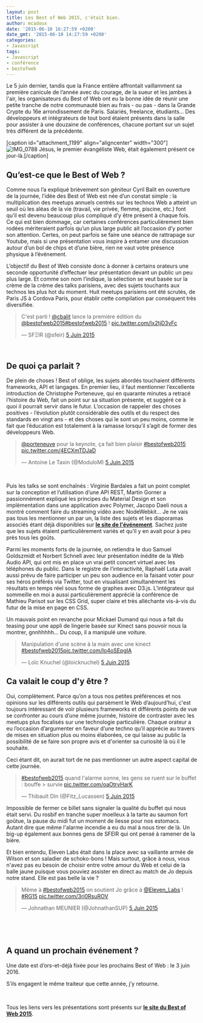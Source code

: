 ```yaml
---
layout: post
title: Les Best of Web 2015, c'était bien.
author: mcadoux
date: '2015-06-10 16:27:59 +0200'
date_gmt: '2015-06-10 14:27:59 +0200'
categories:
- Javascript
tags:
- Javascript
- conférence
- bestofweb
---
```


Le 5 juin dernier, tandis que la France entière affrontait vaillamment sa première canicule de l’année avec du courage, de la sueur et les jambes à l'air, les organisateurs du Best of Web ont eu la bonne idée de réunir une petite tranche de notre communauté bien au frais - ou pas - dans la Grande Crypte du 16e arrondissement de Paris. Salariés, freelance, étudiants… Des développeurs et intégrateurs de tout bord étaient présents dans la salle pour assister à une douzaine de conférences, chacune portant sur un sujet très différent de la précédente.

\[caption id="attachment\_1199" align="aligncenter" width="300"\]![IMG\_0788](http://blog.eleven-labs.com/wp-content/uploads/2015/06/IMG_0788.jpg) Jésus, le premier évangéliste Web, était également présent ce jour-là.\[/caption\]

Qu’est-ce que le Best of Web ?
------------------------------

Comme nous l’a expliqué brièvement son géniteur Cyril Balit en ouverture de la journée, l’idée des Best of Web est née d’un constat simple : la multiplication des meetups annuels centrés sur les technos Web a atteint un seuil où les aléas de la vie (travail, vie privée, flemme, piscine, etc.) font qu’il est devenu beaucoup plus compliqué d’y être présent à chaque fois. Ce qui est bien dommage, car certaines conférences particulièrement bien rodées mériteraient parfois qu’un plus large public ait l’occasion d’y porter son attention. Certes, on peut parfois se faire une séance de rattrapage sur Youtube, mais si une présentation vous inspire à entamer une discussion autour d’un bol de chips et d’une bière, rien ne vaut votre présence physique à l’événement.

L’objectif du Best of Web consiste donc à donner à certains orateurs une seconde opportunité d’effectuer leur présentation devant un public un peu plus large. Et comme son nom l’indique, la sélection se veut basée sur la crème de la crème des talks parisiens, avec des sujets touchants aux technos les plus hot du moment. Huit meetups parisiens ont été scrutés, de Paris JS à Cordova Paris, pour établir cette compilation par conséquent très diversifiée.

> C'est parti ! [@cbalit](https://twitter.com/cbalit) lance la première édition du [@bestofweb2015](https://twitter.com/bestofweb2015)[\#bestofweb2015](https://twitter.com/hashtag/bestofweb2015?src=hash) ! [pic.twitter.com/Ix2tjD3yFc](http://t.co/Ix2tjD3yFc)
>
> — SFΞIR (@sfeir) [5 Juin 2015](https://twitter.com/sfeir/status/606720389134340096)

 

De quoi ça parlait ?
--------------------

De plein de choses ! Best of oblige, les sujets abordés touchaient différents frameworks, API et langages. En premier lieu, il faut mentionner l’excellente introduction de Christophe Porteneuve, qui en quarante minutes a retracé l’histoire du Web, fait un point sur sa situation présente, et suggéré ce à quoi il pourrait servir dans le futur. L’occasion de rappeler des choses positives - l’évolution plutôt considérable des outils et du respect des standards en vingt ans - et des choses qui le sont un peu moins, comme le fait que l’éducation est totalement à la ramasse lorsqu’il s’agit de former des développeurs Web.

> [@porteneuve](https://twitter.com/porteneuve) pour la keynote, ça fait bien plaisir [\#bestofweb2015](https://twitter.com/hashtag/bestofweb2015?src=hash) [pic.twitter.com/4ECXmTDJaD](http://t.co/4ECXmTDJaD)
>
> — Antoine Le Taxin (@ModuloM) [5 Juin 2015](https://twitter.com/ModuloM/status/606720824662458368)

 

Puis les talks se sont enchaînés : Virginie Bardales a fait un point complet sur la conception et l’utilisation d’une API REST, Martin Gorner a passionnément expliqué les principes du Material Design et son implémentation dans une application avec Polymer, Jacopo Daeli nous a montré comment faire du streaming vidéo avec NodeWebkit… Je ne vais pas tous les mentionner un par un, la liste des sujets et les diaporamas associés étant déjà disponibles sur **[le site de l'événement](http://bestofweb.paris/#schedule)**. Sachez juste que les sujets étaient particulièrement variés et qu’il y en avait pour à peu près tous les goûts.

Parmi les moments forts de la journée, on retiendra le duo Samuel Goldszmidt et Norbert Schnell avec leur présentation inédite de la Web Audio API, qui ont mis en place un vrai petit concert virtuel avec les téléphones du public. Dans le registre de l’interactivité, Raphaël Luta avait aussi prévu de faire participer un peu son audience en la faisant voter pour ses héros préférés via Twitter, tout en visualisant simultanément les résultats en temps réel sous forme de graphes avec D3.js. L’intégrateur qui sommeille en moi a aussi particulièrement apprécié la conférence de Mathieu Parisot sur les CSS Grid, super claire et très alléchante vis-à-vis du futur de la mise en page en CSS.

Un mauvais point en revanche pour Mickael Dumand qui nous a fait du teasing pour une appli de lingerie basée sur Kinect sans pouvoir nous la montrer, gnnhhhhh… Du coup, il a manipulé une voiture.

> Manipulation d'une scène à la main avec une kinect [\#bestofweb2015](https://twitter.com/hashtag/bestofweb2015?src=hash)[pic.twitter.com/Io4oSEpgIA](http://t.co/Io4oSEpgIA)
>
> — Loïc Knuchel (@loicknuchel) [5 Juin 2015](https://twitter.com/loicknuchel/status/606753873806684160)

Ca valait le coup d'y être ?
----------------------------

Oui, complètement. Parce qu’on a tous nos petites préférences et nos opinions sur les différents outils qui parsèment le Web d’aujourd’hui, c'est toujours intéressant de voir plusieurs frameworks et différents points de vue se confronter au cours d’une même journée, histoire de contraster avec les meetups plus focalisés sur une technologie particulière. Chaque orateur a eu l’occasion d’argumenter en faveur d’une techno qu’il apprécie au travers de mises en situation plus ou moins élaborées, ce qui laisse au public la possibilité de se faire son propre avis et d'orienter sa curiosité là où il le souhaite.

Ceci étant dit, on aurait tort de ne pas mentionner un autre aspect capital de cette journée.

> [\#bestofweb2015](https://twitter.com/hashtag/bestofweb2015?src=hash) quand l'alarme sonne, les gens se ruent sur le buffet : bouffe &gt; survie [pic.twitter.com/oaOtrvHarK](http://t.co/oaOtrvHarK)
>
> — Thibault Dln (@Fitz\_Lucassen) [5 Juin 2015](https://twitter.com/Fitz_Lucassen/status/606773812525432832)

Impossible de fermer ce billet sans signaler la qualité du buffet qui nous était servi. Du rosbif en tranche super moelleux à la tarte au saumon fort goûtue, la pause du midi fut un moment de liesse pour nos estomacs. Autant dire que même l'alarme incendie a eu du mal à nous tirer de là. Un big-up également aux bonnes gens de SFEIR qui ont pensé à ramener de la bière.

Et bien entendu, Eleven Labs était dans la place avec sa vaillante armée de Wilson et son saladier de schoko-bons ! Mais surtout, grâce à nous, vous n'avez pas eu besoin de choisir entre votre amour du Web et celui de la balle jaune puisque vous pouviez assister en direct au match de Jo depuis notre stand. Elle est pas belle la vie ?

> Même à [\#bestofweb2015](https://twitter.com/hashtag/bestofweb2015?src=hash) on soutient Jo grâce à [@Eleven\_Labs](https://twitter.com/Eleven_Labs) ! [\#RG15](https://twitter.com/hashtag/RG15?src=hash) [pic.twitter.com/3ri0RsuROV](http://t.co/3ri0RsuROV)
>
> — Johnathan MEUNIER (@JohnathanSUP) [5 Juin 2015](https://twitter.com/JohnathanSUP/status/606808800973230080)

 

 

A quand un prochain événement ?
-------------------------------

Une date est d’ors-et-déjà fixée pour les prochains Best of Web : le 3 juin 2016.

S’ils engagent le même traiteur que cette année, j’y retourne.

 

Tous les liens vers les présentations sont présents sur **[le site du Best of Web 2015](http://bestofweb.paris/#schedule)**.
